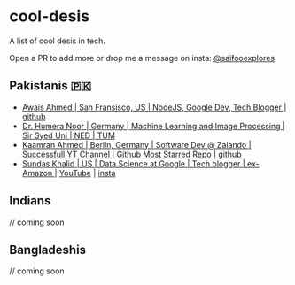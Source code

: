# cool-desis
A list of cool desis in tech. 

Open a PR to add more or drop me a message on insta: [@saifooexplores](https://instagram.com/saifooexplores)

## Pakistanis 🇵🇰
- [Awais Ahmed | San Fransisco, US | NodeJS, Google Dev, Tech Blogger ](https://www.linkedin.com/in/mrahmadawais/) | [github](https://github.com/ahmadawais)
- [Dr. Humera Noor | Germany | Machine Learning and Image Processing | Sir Syed Uni | NED | TUM](https://www.linkedin.com/in/humeranoor/)
- [Kaamran Ahmed | Berlin, Germany | Software Dev @ Zalando | Successfull YT Channel | Github Most Starred Repo](https://www.linkedin.com/in/kaamranahmed/) | [github](https://github.com/kamranahmedse)
- [Sundas Khalid | US | Data Science at Google | Tech blogger | ex-Amazon ](https://www.linkedin.com/in/sundaskhalid/) | [YouTube](https://www.youtube.com/channel/UCteRPiisgIoHtMgqHegpWAQ) | [insta](https://www.instagram.com/sundaskhalidd/)

## Indians
// coming soon

## Bangladeshis 
// coming soon

